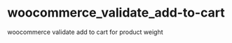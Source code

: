 woocommerce_validate_add-to-cart
================================

woocommerce validate add to cart for product weight 
